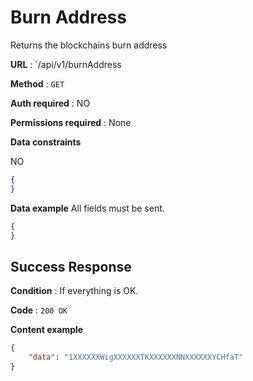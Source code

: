 # Burn Address

Returns the blockchains burn address

**URL** : `/api/v1/burnAddress

**Method** : `GET`

**Auth required** : NO

**Permissions required** : None

**Data constraints**

NO

```json
{
}
```

**Data example** All fields must be sent.

```json
{
}
```

## Success Response

**Condition** : If everything is OK.

**Code** : `200 OK`

**Content example**

```json
{
    "data": "1XXXXXXWigXXXXXXTKXXXXXXNNXXXXXXYCHfaT"
}
```
